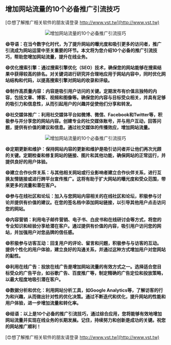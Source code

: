 ## **增加网站流量的10个必备推广引流技巧**

[😍想了解推广相关软件的朋友请登录 http://www.vst.tw](http://www.vst.tw)

 <center><img src="https://vst.tw/MP4/tuiguang/png/0.png" alt="增加网站流量的10个必备推广引流技巧"></center>

**😄导语：在当今数字化时代，为了提升网站的曝光度和吸引更多的访问者，推广引流成为网站运营中至关重要的环节。本文将为您介绍10个必备的推广引流技巧，帮助您增加网站流量，提升在线业务。**

**😄优化搜索引擎：通过搜索引擎优化（SEO）技术，确保您的网站能够在搜索结果中获得较高的排名。对关键词进行研究并合理地应用于网站内容中，同时优化网站结构和代码，以提高搜索引擎对网站的收录和评级。**

**😄制作高质量内容：内容是吸引用户访问的关键。定期发布有价值且独特的内容，包括文章、博客、视频和图像等。确保您的内容与目标受众相关，并具有足够的吸引力和信息性，从而引起用户的兴趣并促使他们分享和转发。**

**😄社交媒体推广：利用社交媒体平台如微博、微信、Facebook和Twitter等，积极参与并分享您的网站内容。创建专业的社交媒体账号，并与用户互动，回答问题，提供有价值的建议和信息。通过社交媒体的传播效应，增加网站流量。**

 <center><img src="https://vst.tw/MP4/tuiguang/png/4.png" alt="增加网站流量的10个必备推广引流技巧"></center>

**😄定期更新和维护：保持网站内容的更新和维护是吸引访问者并让他们再次光顾的关键。定期检查和修复网站的链接、图片和其他功能，确保网站的正常运行，并提供良好的用户体验。**

**😄建立合作伙伴关系：与其他相关网站或行业影响者建立合作伙伴关系，进行互换友情链接或进行跨平台宣传推广。这将有助于扩大网站的曝光度和受众范围，带来更多的流量和潜在客户。**

**😄参与在线社区和论坛：加入与您网站内容相关的在线社区和论坛，积极参与讨论并提供有价值的建议。在您的签名档中添加网站链接，以引导其他用户点击访问您的网站。**

**😄内容营销：利用电子邮件营销、电子书、白皮书和在线研讨会等方式，将您的专业知识和经验分享给潜在客户。通过提供有价值的内容，吸引用户访问您的网站，并加强用户对您品牌的信任感。**

**😄积极参与访客互动：回复用户的评论、留言和问题，积极参与与访客的互动。提供个性化的用户体验，建立良好的沟通关系，并通过这种方式增加用户对您网站的黏性。**

**😄利用在线广告：投放在线广告是增加网站流量的有效方式之一。选择适合您目标受众的广告平台，如谷歌广告、百度推广等，制定精确的广告定位和投放策略，以最大程度地吸引潜在客户。**

**😄数据分析和优化：利用网站分析工具，如Google Analytics等，了解访客的行为和兴趣，从而做出针对性的优化决策。通过不断迭代和优化，提升网站的性能和用户体验，进一步增加流量和转化率。**

**😄结语：以上是10个必备的推广引流技巧，通过综合应用，您将能够有效地增加网站流量并实现在线业务的长期发展。记住，持续努力和创新是成功的关键。祝您的网站推广顺利！**

[😍想了解推广相关软件的朋友请登录 http://www.vst.tw](http://www.vst.tw)



